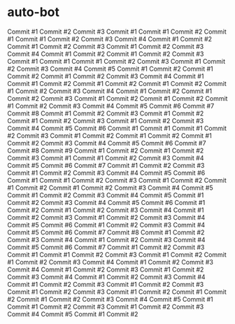 # auto-bot
Commit #1
Commit #2
Commit #3
Commit #1
Commit #1
Commit #2
Commit #1
Commit #1
Commit #2
Commit #3
Commit #4
Commit #1
Commit #2
Commit #1
Commit #2
Commit #3
Commit #1
Commit #2
Commit #3
Commit #4
Commit #1
Commit #2
Commit #1
Commit #2
Commit #3
Commit #1
Commit #1
Commit #1
Commit #2
Commit #3
Commit #1
Commit #2
Commit #3
Commit #4
Commit #5
Commit #1
Commit #2
Commit #1
Commit #2
Commit #1
Commit #2
Commit #3
Commit #4
Commit #1
Commit #1
Commit #2
Commit #1
Commit #2
Commit #1
Commit #2
Commit #1
Commit #2
Commit #3
Commit #4
Commit #1
Commit #2
Commit #1
Commit #2
Commit #3
Commit #1
Commit #2
Commit #1
Commit #2
Commit #1
Commit #2
Commit #3
Commit #4
Commit #5
Commit #6
Commit #7
Commit #8
Commit #1
Commit #2
Commit #3
Commit #1
Commit #2
Commit #1
Commit #2
Commit #3
Commit #1
Commit #2
Commit #3
Commit #4
Commit #5
Commit #6
Commit #1
Commit #1
Commit #1
Commit #2
Commit #3
Commit #1
Commit #2
Commit #1
Commit #2
Commit #1
Commit #2
Commit #3
Commit #4
Commit #5
Commit #6
Commit #7
Commit #8
Commit #9
Commit #1
Commit #2
Commit #1
Commit #2
Commit #3
Commit #1
Commit #1
Commit #2
Commit #3
Commit #4
Commit #5
Commit #6
Commit #7
Commit #1
Commit #2
Commit #3
Commit #1
Commit #2
Commit #3
Commit #4
Commit #5
Commit #6
Commit #1
Commit #1
Commit #2
Commit #3
Commit #1
Commit #2
Commit #1
Commit #2
Commit #1
Commit #2
Commit #3
Commit #4
Commit #5
Commit #1
Commit #2
Commit #3
Commit #4
Commit #5
Commit #1
Commit #2
Commit #3
Commit #4
Commit #5
Commit #6
Commit #1
Commit #2
Commit #1
Commit #2
Commit #3
Commit #4
Commit #1
Commit #2
Commit #3
Commit #1
Commit #2
Commit #3
Commit #4
Commit #5
Commit #6
Commit #1
Commit #2
Commit #3
Commit #4
Commit #5
Commit #6
Commit #7
Commit #8
Commit #1
Commit #2
Commit #3
Commit #4
Commit #1
Commit #2
Commit #3
Commit #4
Commit #5
Commit #6
Commit #7
Commit #1
Commit #2
Commit #3
Commit #1
Commit #1
Commit #2
Commit #3
Commit #1
Commit #2
Commit #1
Commit #2
Commit #3
Commit #4
Commit #1
Commit #2
Commit #3
Commit #4
Commit #1
Commit #2
Commit #3
Commit #1
Commit #2
Commit #3
Commit #4
Commit #1
Commit #2
Commit #3
Commit #4
Commit #1
Commit #2
Commit #3
Commit #1
Commit #2
Commit #3
Commit #1
Commit #2
Commit #3
Commit #1
Commit #2
Commit #1
Commit #2
Commit #1
Commit #2
Commit #3
Commit #4
Commit #5
Commit #1
Commit #1
Commit #2
Commit #3
Commit #1
Commit #2
Commit #3
Commit #4
Commit #5
Commit #1
Commit #2
